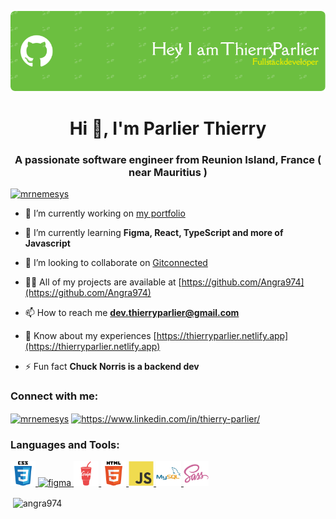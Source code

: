 ![Header](./github-header-image.png)

<h1 align="center">Hi 👋, I'm Parlier Thierry</h1>
<h3 align="center">A passionate software engineer from Reunion Island, France ( near Mauritius )</h3>

<p align="left"> <a href="https://twitter.com/mrnemesys" target="blank"><img src="https://img.shields.io/twitter/follow/mrnemesys?logo=twitter&style=for-the-badge" alt="mrnemesys" /></a> </p>

- 🔭 I’m currently working on [my portfolio](https://thierryparlier.netlify.app)

- 🌱 I’m currently learning **Figma, React, TypeScript and more of Javascript**

- 👯 I’m looking to collaborate on [Gitconnected](https://git-connected.herokuapp.com/)

- 👨‍💻 All of my projects are available at [https://github.com/Angra974](https://github.com/Angra974)

- 📫 How to reach me **dev.thierryparlier@gmail.com**

- 📄 Know about my experiences [https://thierryparlier.netlify.app](https://thierryparlier.netlify.app)

- ⚡ Fun fact **Chuck Norris is a backend dev**

<h3 align="left">Connect with me:</h3>
<p align="left">
<a href="https://twitter.com/mrnemesys" target="blank"><img align="center" src="https://raw.githubusercontent.com/rahuldkjain/github-profile-readme-generator/master/src/images/icons/Social/twitter.svg" alt="mrnemesys" height="30" width="40" /></a>
<a href="https://linkedin.com/in/https://www.linkedin.com/in/thierry-parlier/" target="blank"><img align="center" src="https://raw.githubusercontent.com/rahuldkjain/github-profile-readme-generator/master/src/images/icons/Social/linked-in-alt.svg" alt="https://www.linkedin.com/in/thierry-parlier/" height="30" width="40" /></a>
</p>

<h3 align="left">Languages and Tools:</h3>
<p align="left"> <a href="https://www.w3schools.com/css/" target="_blank" rel="noreferrer"> <img src="https://raw.githubusercontent.com/devicons/devicon/master/icons/css3/css3-original-wordmark.svg" alt="css3" width="40" height="40"/> </a> <a href="https://www.figma.com/" target="_blank" rel="noreferrer"> <img src="https://www.vectorlogo.zone/logos/figma/figma-icon.svg" alt="figma" width="40" height="40"/> </a> <a href="https://gulpjs.com" target="_blank" rel="noreferrer"> <img src="https://raw.githubusercontent.com/devicons/devicon/master/icons/gulp/gulp-plain.svg" alt="gulp" width="40" height="40"/> </a> <a href="https://www.w3.org/html/" target="_blank" rel="noreferrer"> <img src="https://raw.githubusercontent.com/devicons/devicon/master/icons/html5/html5-original-wordmark.svg" alt="html5" width="40" height="40"/> </a> <a href="https://developer.mozilla.org/en-US/docs/Web/JavaScript" target="_blank" rel="noreferrer"> <img src="https://raw.githubusercontent.com/devicons/devicon/master/icons/javascript/javascript-original.svg" alt="javascript" width="40" height="40"/> </a> <a href="https://www.mysql.com/" target="_blank" rel="noreferrer"> <img src="https://raw.githubusercontent.com/devicons/devicon/master/icons/mysql/mysql-original-wordmark.svg" alt="mysql" width="40" height="40"/> </a> <a href="https://sass-lang.com" target="_blank" rel="noreferrer"> <img src="https://raw.githubusercontent.com/devicons/devicon/master/icons/sass/sass-original.svg" alt="sass" width="40" height="40"/> </a> </p>

<p>&nbsp;<img align="center" src="https://github-readme-stats.vercel.app/api?username=angra974&show_icons=true&locale=en" alt="angra974" /></p>

